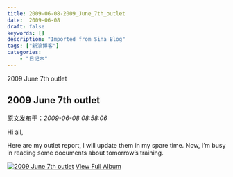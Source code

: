 ```yaml
---
title: 2009-06-08-2009_June_7th_outlet
date:  2009-06-08
draft: false
keywords: []
description: "Imported from Sina Blog"
tags: ["新浪博客"]
categories: 
    - "日记本"
---
```

2009 June 7th outlet
## 2009 June 7th outlet

 原文发布于：*2009-06-08 08:58:06*

Hi all,

Here are my outlet report, I will update them in my spare time.
Now, I’m busy in reading some documents about tomorrow’s
training.

[![2009&nbsp;<wbr>June&nbsp;<wbr>7th&nbsp;<wbr>outlet](https&#58;//lpqaaa.bay.livefilestore.com/y1mRaicoZQif_oorMXGqJvzKF1I5HzWqZ_QwFHKfZXaXLcqRRRA_n_uXDDjGibAy83OAK_faT6KKTHbsfREFekqGNJgM-PWlxPrRAGRCfpGfLTyD2oH-4LwSlOeHNTRo5WZsU7JbZaM0_jQWfFbMloboQ/InlineRepresentation3d73eabf-30e6-4446-9bb6-092bb2bd6a7d[1].jpg)](http&#58;//cid-21498be546db23d6.skydrive.live.com/redir.aspx?page=browse&amp;resid=21498BE546DB23D6!1459&amp;ct=photos)
[
View Full Album](http&#58;//cid-21498be546db23d6.skydrive.live.com/redir.aspx?page=browse&amp;resid=21498BE546DB23D6!1459&amp;ct=photos)


